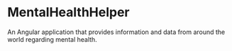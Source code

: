 # MentalHealthHelper
An Angular application that provides information and data from around the world regarding mental health.
